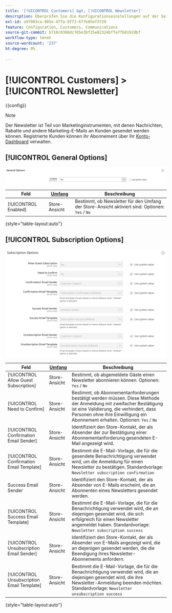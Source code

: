 ```yaml
---
title: '[!UICONTROL Customers] &gt; [!UICONTROL Newsletter]'
description: Überprüfen Sie die Konfigurationseinstellungen auf der Seite [!UICONTROL Customers] &gt; [!UICONTROL Newsletter] des Commerce-Administrators.
exl-id: a97003ca-985e-47fa-9ff3-677e05ef3729
feature: Configuration, Customers, Communications
source-git-commit: b710c0368dc765e3bf25e82324bffe7fb8192dbf
workflow-type: tm+mt
source-wordcount: '237'
ht-degree: 0%

---
```


# [!UICONTROL Customers] > [!UICONTROL Newsletter]

{{config}}

>[!NOTE]
>
>Der Newsletter ist Teil von Marketinginstrumenten, mit denen Nachrichten, Rabatte und andere Marketing-E-Mails an Kunden gesendet werden können. Registrierte Kunden können ihr Abonnement über ihr [Konto-Dashboard](../../customers/account-dashboard-my-account.md) verwalten.

## [!UICONTROL General Options]

![Allgemeine Optionen](./assets/newsletter-general-options.png)<!-- zoom -->

| Feld | [Umfang](../../getting-started/websites-stores-views.md#scope-settings) | Beschreibung |
|--- |--- |--- |
| [!UICONTROL Enabled] | Store-Ansicht | Bestimmt, ob Newsletter für den Umfang der Store-Ansicht aktiviert sind. Optionen: `Yes` / `No` |

{style="table-layout:auto"}

## [!UICONTROL Subscription Options]

![Abonnementoptionen](./assets/newsletter-subscription-options.png)<!-- zoom -->

<!-- [Subscription Options](https://docs.magento.com/user-guide/marketing/newsletter-configuration.html) -->

| Feld | [Umfang](../../getting-started/websites-stores-views.md#scope-settings) | Beschreibung |
|--- |--- |--- |
| [!UICONTROL Allow Guest Subscription] | Store-Ansicht | Bestimmt, ob abgemeldete Gäste einen Newsletter abonnieren können. Optionen: `Yes` / `No` |
| [!UICONTROL Need to Confirm] | Store-Ansicht | Bestimmt, ob Abonnementanforderungen bestätigt werden müssen. Diese Methode der Anmeldung mit zweifacher Bestätigung ist eine Validierung, die verhindert, dass Personen ohne ihre Einwilligung ein Abonnement erhalten. Optionen: `Yes` / `No` |
| [!UICONTROL Confirmation Email Sender] | Store-Ansicht | Identifiziert den Store-Kontakt, der als Absender der zur Bestätigung einer Abonnementanforderung gesendeten E-Mail angezeigt wird. |
| [!UICONTROL Confirmation Email Template] | Store-Ansicht | Bestimmt die E-Mail-Vorlage, die für die gesendete Benachrichtigung verwendet wird, um die Anmeldung für einen Newsletter zu bestätigen. Standardvorlage: `Newsletter subscription confirmation` |
| Success Email Sender | Store-Ansicht | Identifiziert den Store-Kontakt, der als Absender von E-Mails erscheint, die an Abonnenten eines Newsletters gesendet werden. |
| [!UICONTROL Success Email Template] | Store-Ansicht | Bestimmt die E-Mail-Vorlage, die für die Benachrichtigung verwendet wird, die an diejenigen gesendet wird, die sich erfolgreich für einen Newsletter angemeldet haben. Standardvorlage: `Newsletter subscription success` |
| [!UICONTROL Unsubscription Email Sender] | Store-Ansicht | Identifiziert den Store-Kontakt, der als Absender von E-Mails angezeigt wird, die an diejenigen gesendet werden, die die Beendigung ihres Newsletter-Abonnements anfordern. |
| [!UICONTROL Unsubscription Email Template] | Store-Ansicht | Bestimmt die E-Mail-Vorlage, die für die Benachrichtigung verwendet wird, die an diejenigen gesendet wird, die ihre Newsletter-Anmeldung beenden möchten. Standardvorlage: `Newsletter unsubscription success` |

{style="table-layout:auto"}
